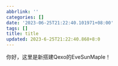 ```yaml
---
abbrlink: ''
categories: []
date: '2023-06-25T21:22:40.101971+08:00'
tags: []
title: title
updated: 2023-6-25T21:22:40.868+8:0
---
```

你好，这里是新搭建Qexo的EveSunMaple！
